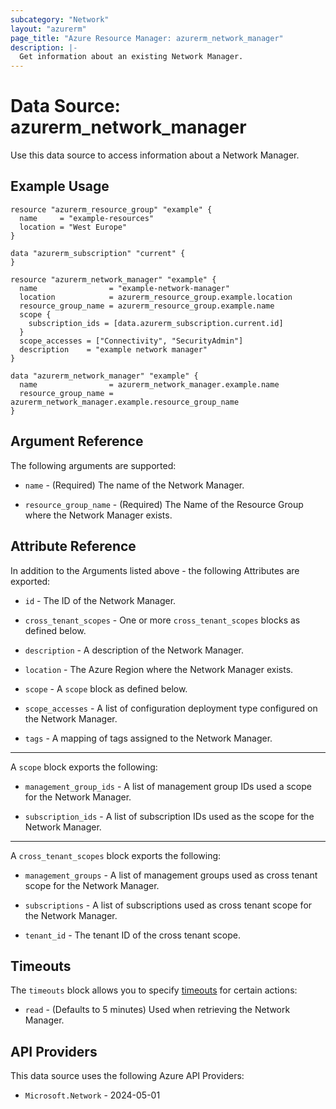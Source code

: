 ```yaml
---
subcategory: "Network"
layout: "azurerm"
page_title: "Azure Resource Manager: azurerm_network_manager"
description: |-
  Get information about an existing Network Manager.
---
```


# Data Source: azurerm_network_manager

Use this data source to access information about a Network Manager.

## Example Usage

```hcl
resource "azurerm_resource_group" "example" {
  name     = "example-resources"
  location = "West Europe"
}

data "azurerm_subscription" "current" {
}

resource "azurerm_network_manager" "example" {
  name                = "example-network-manager"
  location            = azurerm_resource_group.example.location
  resource_group_name = azurerm_resource_group.example.name
  scope {
    subscription_ids = [data.azurerm_subscription.current.id]
  }
  scope_accesses = ["Connectivity", "SecurityAdmin"]
  description    = "example network manager"
}

data "azurerm_network_manager" "example" {
  name                = azurerm_network_manager.example.name
  resource_group_name = azurerm_network_manager.example.resource_group_name
}
```

## Argument Reference

The following arguments are supported:

* `name` - (Required) The name of the Network Manager.

* `resource_group_name` - (Required) The Name of the Resource Group where the Network Manager exists.


## Attribute Reference

In addition to the Arguments listed above - the following Attributes are exported:

* `id` - The ID of the Network Manager.

* `cross_tenant_scopes` - One or more `cross_tenant_scopes` blocks as defined below.

* `description` - A description of the Network Manager.

* `location` - The Azure Region where the Network Manager exists.

* `scope` - A `scope` block as defined below.

* `scope_accesses` - A list of configuration deployment type configured on the Network Manager.

* `tags` - A mapping of tags assigned to the Network Manager.

---

A `scope` block exports the following:

* `management_group_ids` - A list of management group IDs used a scope for the Network Manager.

* `subscription_ids` - A list of subscription IDs used as the scope for the Network Manager.

---

A `cross_tenant_scopes` block exports the following:

* `management_groups` - A list of management groups used as cross tenant scope for the Network Manager.

* `subscriptions` - A list of subscriptions used as cross tenant scope for the Network Manager.

* `tenant_id` - The tenant ID of the cross tenant scope.

 
## Timeouts

The `timeouts` block allows you to specify [timeouts](https://developer.hashicorp.com/terraform/language/resources/configure#define-operation-timeouts) for certain actions:

* `read` - (Defaults to 5 minutes) Used when retrieving the Network Manager.

## API Providers
<!-- This section is generated, changes will be overwritten -->
This data source uses the following Azure API Providers:

* `Microsoft.Network` - 2024-05-01
